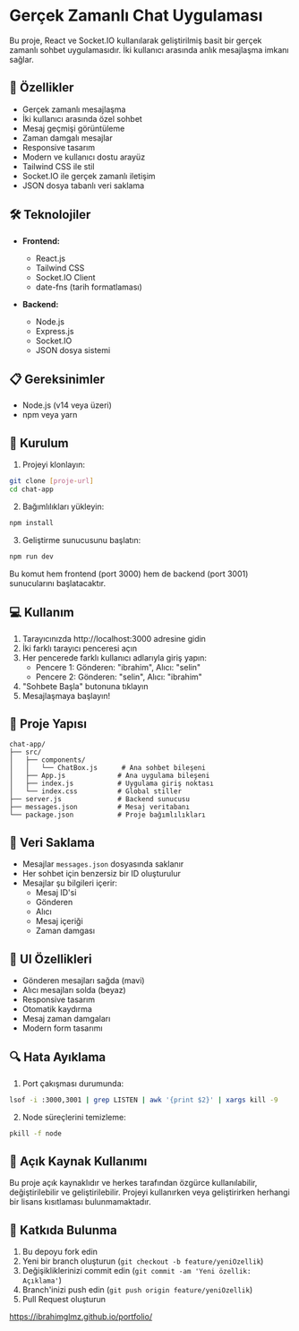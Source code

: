 # Gerçek Zamanlı Chat Uygulaması

Bu proje, React ve Socket.IO kullanılarak geliştirilmiş basit bir gerçek zamanlı sohbet uygulamasıdır. İki kullanıcı arasında anlık mesajlaşma imkanı sağlar.

## 🚀 Özellikler

- Gerçek zamanlı mesajlaşma
- İki kullanıcı arasında özel sohbet
- Mesaj geçmişi görüntüleme
- Zaman damgalı mesajlar
- Responsive tasarım
- Modern ve kullanıcı dostu arayüz
- Tailwind CSS ile stil
- Socket.IO ile gerçek zamanlı iletişim
- JSON dosya tabanlı veri saklama

## 🛠️ Teknolojiler

- **Frontend:**
  - React.js
  - Tailwind CSS
  - Socket.IO Client
  - date-fns (tarih formatlaması)

- **Backend:**
  - Node.js
  - Express.js
  - Socket.IO
  - JSON dosya sistemi

## 📋 Gereksinimler

- Node.js (v14 veya üzeri)
- npm veya yarn

## 🔧 Kurulum

1. Projeyi klonlayın:
```bash
git clone [proje-url]
cd chat-app
```

2. Bağımlılıkları yükleyin:
```bash
npm install
```

3. Geliştirme sunucusunu başlatın:
```bash
npm run dev
```

Bu komut hem frontend (port 3000) hem de backend (port 3001) sunucularını başlatacaktır.

## 💻 Kullanım

1. Tarayıcınızda http://localhost:3000 adresine gidin
2. İki farklı tarayıcı penceresi açın
3. Her pencerede farklı kullanıcı adlarıyla giriş yapın:
   - Pencere 1: Gönderen: "ibrahim", Alıcı: "selin"
   - Pencere 2: Gönderen: "selin", Alıcı: "ibrahim"
4. "Sohbete Başla" butonuna tıklayın
5. Mesajlaşmaya başlayın!

## 📁 Proje Yapısı

```
chat-app/
├── src/
│   ├── components/
│   │   └── ChatBox.js      # Ana sohbet bileşeni
│   ├── App.js             # Ana uygulama bileşeni
│   ├── index.js           # Uygulama giriş noktası
│   └── index.css          # Global stiller
├── server.js              # Backend sunucusu
├── messages.json          # Mesaj veritabanı
└── package.json           # Proje bağımlılıkları
```

## 🔄 Veri Saklama

- Mesajlar `messages.json` dosyasında saklanır
- Her sohbet için benzersiz bir ID oluşturulur
- Mesajlar şu bilgileri içerir:
  - Mesaj ID'si
  - Gönderen
  - Alıcı
  - Mesaj içeriği
  - Zaman damgası

## 🎨 UI Özellikleri

- Gönderen mesajları sağda (mavi)
- Alıcı mesajları solda (beyaz)
- Responsive tasarım
- Otomatik kaydırma
- Mesaj zaman damgaları
- Modern form tasarımı

## 🔍 Hata Ayıklama

1. Port çakışması durumunda:
```bash
lsof -i :3000,3001 | grep LISTEN | awk '{print $2}' | xargs kill -9
```

2. Node süreçlerini temizleme:
```bash
pkill -f node
```

## 📝 Açık Kaynak Kullanımı

Bu proje açık kaynaklıdır ve herkes tarafından özgürce kullanılabilir, değiştirilebilir ve geliştirilebilir. Projeyi kullanırken veya geliştirirken herhangi bir lisans kısıtlaması bulunmamaktadır.

## 👥 Katkıda Bulunma

1. Bu depoyu fork edin
2. Yeni bir branch oluşturun (`git checkout -b feature/yeniOzellik`)
3. Değişikliklerinizi commit edin (`git commit -am 'Yeni özellik: Açıklama'`)
4. Branch'inizi push edin (`git push origin feature/yeniOzellik`)
5. Pull Request oluşturun


https://ibrahimglmz.github.io/portfolio/
